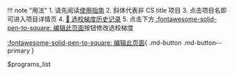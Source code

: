 !!! note "用法" 1. 请先阅读[使用指南](使用指南.md) 2. 斜体代表非 CS title 项目 3. 点击项目名即可进入项目详情页 4. [:book: 选校梯度历史记录](https://githistory.xyz/csmsapp/csmsapp.github.io/blob/master/programs_list.yml) 5. 点击下方[ :fontawesome-solid-pen-to-square: 编辑此页面](https://github.com/csmsapp/csmsapp.github.io/edit/master/programs_list.yml)按钮修改选校梯度

[:fontawesome-solid-pen-to-square: 编辑此页面](https://github.com/csmsapp/csmsapp.github.io/edit/master/programs_list.yml){ .md-button .md-button--primary }

$programs_list
